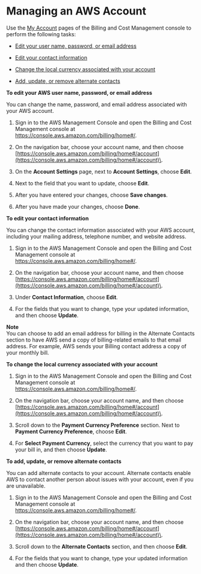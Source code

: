 # Managing an AWS Account<a name="manage-account-payment"></a>

Use the [My Account](https://console.aws.amazon.com/billing/home#/account) pages of the Billing and Cost Management console to perform the following tasks:

+ [Edit your user name, password, or email address](#account-info)

+ [Edit your contact information](#contact-info)

+ [Change the local currency associated with your account](#local-currency)

+ [Add, update, or remove alternate contacts](#account-contacts)

**To edit your AWS user name, password, or email address**

You can change the name, password, and email address associated with your AWS account\.

1. Sign in to the AWS Management Console and open the Billing and Cost Management console at [https://console\.aws\.amazon\.com/billing/home\#/](https://console.aws.amazon.com/billing/home)\.

1. On the navigation bar, choose your account name, and then choose [https://console.aws.amazon.com/billing/home#/account](https://console.aws.amazon.com/billing/home#/account)\.

1. On the **Account Settings** page, next to **Account Settings**, choose **Edit**\.

1. Next to the field that you want to update, choose **Edit**\.

1. After you have entered your changes, choose **Save changes**\.

1. After you have made your changes, choose **Done**\.

**To edit your contact information**

You can change the contact information associated with your AWS account, including your mailing address, telephone number, and website address\. 

1. Sign in to the AWS Management Console and open the Billing and Cost Management console at [https://console\.aws\.amazon\.com/billing/home\#/](https://console.aws.amazon.com/billing/home)\.

1. On the navigation bar, choose your account name, and then choose [https://console.aws.amazon.com/billing/home#/account](https://console.aws.amazon.com/billing/home#/account)\.

1. Under **Contact Information**, choose **Edit**\.

1. For the fields that you want to change, type your updated information, and then choose **Update**\.

**Note**  
You can choose to add an email address for billing in the Alternate Contacts section to have AWS send a copy of billing\-related emails to that email address\. For example, AWS sends your Billing contact address a copy of your monthly bill\.

**To change the local currency associated with your account**

1. Sign in to the AWS Management Console and open the Billing and Cost Management console at [https://console\.aws\.amazon\.com/billing/home\#/](https://console.aws.amazon.com/billing/home)\.

1. On the navigation bar, choose your account name, and then choose [https://console.aws.amazon.com/billing/home#/account](https://console.aws.amazon.com/billing/home#/account)\.

1. Scroll down to the **Payment Currency Preference** section\. Next to **Payment Currency Preference**, choose **Edit**\.

1. For **Select Payment Currency**, select the currency that you want to pay your bill in, and then choose **Update**\.

**To add, update, or remove alternate contacts**

You can add alternate contacts to your account\. Alternate contacts enable AWS to contact another person about issues with your account, even if you are unavailable\. 

1. Sign in to the AWS Management Console and open the Billing and Cost Management console at [https://console\.aws\.amazon\.com/billing/home\#/](https://console.aws.amazon.com/billing/home)\.

1. On the navigation bar, choose your account name, and then choose [https://console.aws.amazon.com/billing/home#/account](https://console.aws.amazon.com/billing/home#/account)\.

1. Scroll down to the **Alternate Contacts** section, and then choose **Edit**\.

1. For the fields that you want to change, type your updated information and then choose **Update**\.